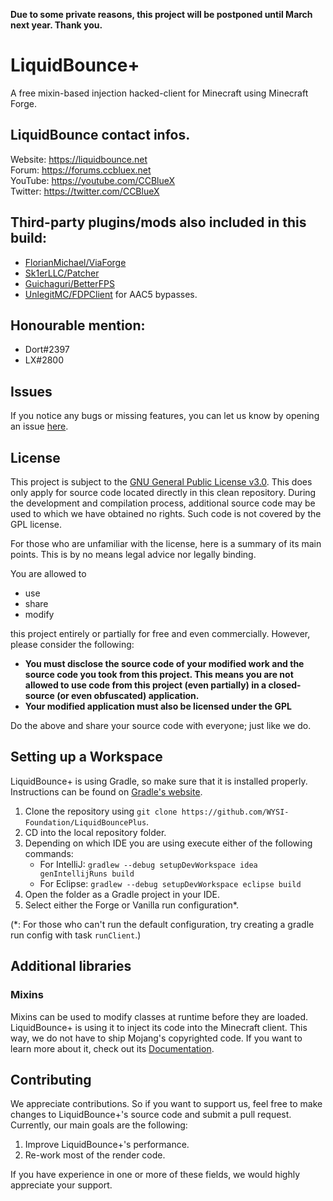 **Due to some private reasons, this project will be postponed until March next year. Thank you.**

# LiquidBounce+
A free mixin-based injection hacked-client for Minecraft using Minecraft Forge. 

## LiquidBounce contact infos.
Website: https://liquidbounce.net \
Forum: https://forums.ccbluex.net \
YouTube: https://youtube.com/CCBlueX \
Twitter: https://twitter.com/CCBlueX 

## Third-party plugins/mods also included in this build:
- [FlorianMichael/ViaForge](https://github.com/FlorianMichael/ViaForge/)
- [Sk1erLLC/Patcher](https://github.com/Sk1erLLC/Patcher/)
- [Guichaguri/BetterFPS](https://github.com/Guichaguri/BetterFps/)
- [UnlegitMC/FDPClient](https://github.com/UnlegitMC/FDPClient/) for AAC5 bypasses.

## Honourable mention:
- Dort#2397
- LX#2800

## Issues
If you notice any bugs or missing features, you can let us know by opening an issue [here](https://github.com/WYSI-Foundation/LiquidBouncePlus/issues).

## License
This project is subject to the [GNU General Public License v3.0](LICENSE). This does only apply for source code located directly in this clean repository. During the development and compilation process, additional source code may be used to which we have obtained no rights. Such code is not covered by the GPL license.

For those who are unfamiliar with the license, here is a summary of its main points. This is by no means legal advice nor legally binding.

You are allowed to
- use
- share
- modify

this project entirely or partially for free and even commercially. However, please consider the following:

- **You must disclose the source code of your modified work and the source code you took from this project. This means you are not allowed to use code from this project (even partially) in a closed-source (or even obfuscated) application.**
- **Your modified application must also be licensed under the GPL** 

Do the above and share your source code with everyone; just like we do.

## Setting up a Workspace
LiquidBounce+ is using Gradle, so make sure that it is installed properly. Instructions can be found on [Gradle's website](https://gradle.org/install/).
1. Clone the repository using `git clone https://github.com/WYSI-Foundation/LiquidBouncePlus`. 
2. CD into the local repository folder.
3. Depending on which IDE you are using execute either of the following commands:
    - For IntelliJ: `gradlew --debug setupDevWorkspace idea genIntellijRuns build`
    - For Eclipse: `gradlew --debug setupDevWorkspace eclipse build`
4. Open the folder as a Gradle project in your IDE.
5. Select either the Forge or Vanilla run configuration*.

(*: For those who can't run the default configuration, try creating a gradle run config with task `runClient`.)

## Additional libraries
### Mixins
Mixins can be used to modify classes at runtime before they are loaded. LiquidBounce+ is using it to inject its code into the Minecraft client. This way, we do not have to ship Mojang's copyrighted code. If you want to learn more about it, check out its [Documentation](https://docs.spongepowered.org/5.1.0/en/plugin/internals/mixins.html).

## Contributing

We appreciate contributions. So if you want to support us, feel free to make changes to LiquidBounce+'s source code and submit a pull request. Currently, our main goals are the following:
1. Improve LiquidBounce+'s performance.
2. Re-work most of the render code.

If you have experience in one or more of these fields, we would highly appreciate your support.
